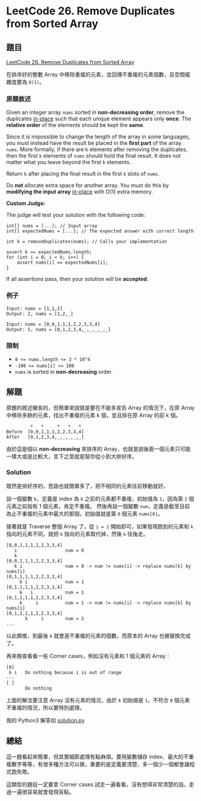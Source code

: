 # LeetCode 26. Remove Duplicates from Sorted Array

## 題目

[LeetCode 26. Remove Duplicates from Sorted Array](https://leetcode.com/problems/remove-duplicates-from-sorted-array/)

在排序好的整數 Array 中移除重複的元素，並回傳不重複的元素個數，且空間複雜度要為 `O(1)`。

<!-- more -->

### 原題敘述

Given an integer array `nums` sorted in **non-decreasing order**, remove the duplicates [in-place](https://en.wikipedia.org/wiki/In-place_algorithm) such that each unique element appears only **once**. The **relative order** of the elements should be kept the **same**.

Since it is impossible to change the length of the array in some languages, you must instead have the result be placed in the **first part** of the array `nums`. More formally, if there are k elements after removing the duplicates, then the first `k` elements of `nums` should hold the final result. It does not matter what you leave beyond the first `k` elements.

Return `k` after placing the final result in the first `k` slots of `nums`.

Do **not** allocate extra space for another array. You must do this by **modifying the input array** [in-place](https://en.wikipedia.org/wiki/In-place_algorithm) with O(1) extra memory.

**Custom Judge:**

The judge will test your solution with the following code:

```
int[] nums = [...]; // Input array
int[] expectedNums = [...]; // The expected answer with correct length

int k = removeDuplicates(nums); // Calls your implementation

assert k == expectedNums.length;
for (int i = 0; i < k; i++) {
    assert nums[i] == expectedNums[i];
}
```

If all assertions pass, then your solution will be **accepted**.

### 例子

```
Input: nums = [1,1,2]
Output: 2, nums = [1,2,_]
```

```
Input: nums = [0,0,1,1,1,2,2,3,3,4]
Output: 5, nums = [0,1,2,3,4,_,_,_,_,_]
```

### 限制

- `0 <= nums.length <= 3 * 10^4`
- `-100 <= nums[i] <= 100`
- `nums` is sorted in **non-decreasing** order.

## 解題

原題的敘述蠻長的，但簡單來說就是要在不能多宣告 Array 的情況下，在原 Array 中移除多餘的元素，找出不重複的元素 k 個，並且排在原 Array 的前 k 個。

```
         *   *     *   *   *
Before  [0,0,1,1,1,2,2,3,3,4]
After   [0,1,2,3,4,_,_,_,_,_]
```

由於這是個以 **non-decreasing** 來排序的 Array，也就是說後面一個元素只可能一樣大或是比較大，言下之意就是幫你從小到大排好序。

### Solution

既然是排好序的，思路也就簡單多了，把不相同的元素往前移動就好。

設一個變數 `k`，定義是 index 為 `k` 之前的元素都不重複，初始值為 `1`，因為第 `1` 個元素之前指有 1 個元素，肯定不重複。
然後再設一個變數 `num`，定義是截至目前為止不重複的元素中最大的那個，初始值就是第 `0` 個元素 `nums[0]`。

接著就是 Traverse 整個 Array 了，從 `i = 1` 開始即可，如果發現跑到的元素和 `k` 指向的元素不同，就把 `k` 指向的元素取代掉，然後 `k` 往後走。

```
[0,0,1,1,1,2,2,3,3,4]
   i                  num = 0
   k
[0,0,1,1,1,2,2,3,3,4]
   k i                num = 0 -> num != nums[i] -> replace nums[k] by nums[i]
[0,1,1,1,1,2,2,3,3,4]
     k i              num = 1
[0,1,1,1,1,2,2,3,3,4]
     k   i            num = 1
[0,1,1,1,1,2,2,3,3,4]
     k     i          num = 1 -> num != nums[i] -> replace nums[k] by nums[i]
[0,1,2,1,1,2,2,3,3,4]
       k     i        num = 2
...
```

以此類推，到最後 `k` 就會是不重複的元素的個數，而原本的 Array 也被替換完成了。

再來檢查看看一些 Corner cases，例如沒有元素和 1 個元素的 Array：

```
[0]
 k i   Do nothing because i is out of range
---
[ ]
       Do nothing
```

上面的解法要注意 Array 沒有元素的情況，由於 `k` 初始值是 `1`，不符合 `0` 個元素不重複的情況，所以要特別處理。

我的 Python3 解答如 [solution.py](solution.py)

## 總結

這一題看起來簡單，但其實細節處理有點麻煩。要用變數儲存 index、最大的不重複數字等等，有很多種方法可以做，重要的是定義要清楚，多一個少一個都會讓程式跑失敗。

這類型的題目一定要拿 Corner cases 試走一遍看看，沒有想得非常清楚的話，走過一遍很容易就會發現盲點。
